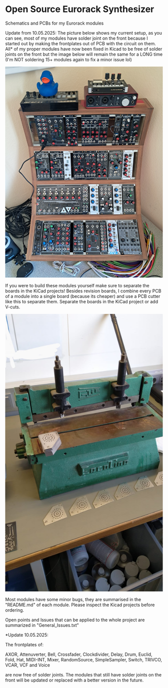 # Open Source Eurorack Synthesizer

Schematics and PCBs for my Eurorack modules

Update from 10.05.2025: The picture below shows my current setup, as you can see, most of my modules have solder joint on the front because I started out by making the frontplates out of PCB with the circuit on them. All* of my proper modules have now been fixed in Kicad to be free of solder joints on the front but the image below will remain the same for a LONG time (I'm NOT soldering 15+ modules again to fix a minor issue lol)

![](https://raw.githubusercontent.com/Fihdi/Eurorack/refs/heads/main/PersonalSetup.jpg)

If you were to build these modules yourself make sure to separate the boards in the KiCad projects! Besides revision boards, I combine every PCB of a module into a single board (because its cheaper) and use a PCB cutter like this to separate them. Separate the boards in the KiCad project or add V-cuts.

![](https://raw.githubusercontent.com/Fihdi/Eurorack/main/Cutter.jpeg)

Most modules have some minor bugs, they are summarised in the "README.md" of each module. Please inspect the Kicad projects before ordering.

Open points and Issues that can be applied to the whole project are summarized in "General_Issues.txt"

*Update 10.05.2025:

The frontplates of:

AXOR, Attenuverter, Bell, Crossfader, Clockdivider, Delay, Drum, Euclid, Fold, Hat, MIDI-INT, Mixer, RandomSource, SimpleSampler, Switch, TRIVCO, VCAR, VCF and Voice 

are now free of solder joints. The modules that still have solder joints on the front will be updated or replaced with a better version in the future. 
